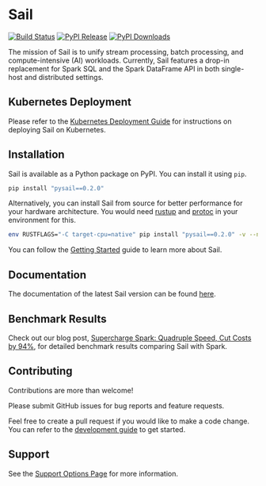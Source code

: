 # Sail

[![Build Status](https://github.com/lakehq/sail/actions/workflows/build.yml/badge.svg?branch=main&event=push)](https://github.com/lakehq/sail/actions)
[![PyPI Release](https://img.shields.io/pypi/v/pysail)](https://pypi.org/project/pysail/)
[![PyPI Downloads](https://img.shields.io/pypi/dm/pysail.svg?label=PyPI%20Downloads)](https://pypi.org/project/pysail/)

The mission of Sail is to unify stream processing, batch processing, and compute-intensive (AI) workloads.
Currently, Sail features a drop-in replacement for Spark SQL and the Spark DataFrame API in both single-host and distributed settings.

## Kubernetes Deployment

Please refer to the [Kubernetes Deployment Guide](https://docs.lakesail.com/sail/latest/guide/deployment/kubernetes.html) for instructions on deploying Sail on Kubernetes.

## Installation

Sail is available as a Python package on PyPI. You can install it using `pip`.

```bash
pip install "pysail==0.2.0"
```

Alternatively, you can install Sail from source for better performance for your hardware architecture.
You would need [rustup](https://rustup.rs/) and [protoc](https://protobuf.dev/) in your environment for this.

```bash
env RUSTFLAGS="-C target-cpu=native" pip install "pysail==0.2.0" -v --no-binary pysail
```

You can follow the [Getting Started](https://docs.lakesail.com/sail/latest/guide/getting-started/) guide to learn more about Sail.

## Documentation

The documentation of the latest Sail version can be found [here](https://docs.lakesail.com/sail/latest/).

## Benchmark Results

Check out our blog post, [Supercharge Spark: Quadruple Speed, Cut Costs by 94%](https://lakesail.com/blog/supercharge-spark/), for detailed benchmark results comparing Sail with Spark.

## Contributing

Contributions are more than welcome!

Please submit GitHub issues for bug reports and feature requests.

Feel free to create a pull request if you would like to make a code change.
You can refer to the [development guide](https://docs.lakesail.com/sail/main/development/) to get started.

## Support

See the [Support Options Page](https://lakesail.com/#support) for more information.
